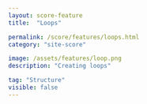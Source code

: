 ```yaml
---
layout: score-feature
title:  "Loops"

permalink: /score/features/loops.html
category: "site-score"

image: /assets/features/loop.png
description: "Creating loops"

tag: "Structure"
visible: false
---
```

